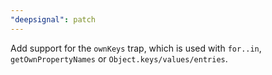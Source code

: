 ```yaml
---
"deepsignal": patch
---
```


Add support for the `ownKeys` trap, which is used with `for..in`, `getOwnPropertyNames` or `Object.keys/values/entries`.
